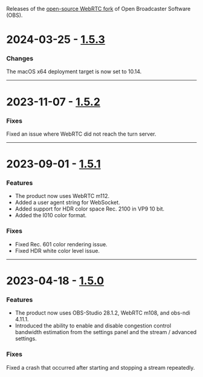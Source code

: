 Releases of the [open-source WebRTC fork](https://github.com/CoSMoSoftware/OBS-studio-webrtc) of Open Broadcaster Software (OBS).

# 2024-03-25 - [1.5.3](https://github.com/CoSMoSoftware/OBS-studio-webrtc/releases/tag/1.5.3-28.1.2-m112)

### Changes

The macOS x64 deployment target is now set to 10.14.

---

# 2023-11-07 - [1.5.2](https://github.com/CoSMoSoftware/OBS-studio-webrtc/releases/tag/1.5.2-28.1.2-m112)

### Fixes

Fixed an issue where WebRTC did not reach the turn server.

---

# 2023-09-01 - [1.5.1](https://github.com/CoSMoSoftware/OBS-studio-webrtc/releases/tag/1.5.1-28.1.2-m112)

### Features

- The product now uses WebRTC m112.
- Added a user agent string for WebSocket.
- Added support for HDR color space Rec. 2100 in VP9 10 bit.
- Added the I010 color format.

### Fixes

- Fixed Rec. 601 color rendering issue.
- Fixed HDR white color level issue.

---

# 2023-04-18 - [1.5.0](https://github.com/CoSMoSoftware/OBS-studio-webrtc/releases/tag/1.5.0-28.1.2-m108)

### Features

- The product now uses OBS-Studio 28.1.2, WebRTC m108, and obs-ndi 4.11.1.
- Introduced the ability to enable and disable congestion control bandwidth estimation from the settings panel and the stream / advanced settings.

### Fixes

Fixed a crash that occurred after starting and stopping a stream repeatedly.
